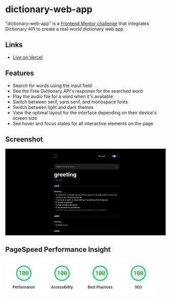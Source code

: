# dictionary-web-app

"dictionary-web-app" is a [Frontend Mentor challenge](https://www.frontendmentor.io/challenges/dictionary-web-app-h5wwnyuKFL) that integrates Dictionary API to create a real-world dictionary web app.

## Links

- [Live on Vercel](https://dictionary-web-app-firdausthedev.vercel.app/)

## Features

- Search for words using the input field
- See the Free Dictionary API's response for the searched word
- Play the audio file for a word when it's available
- Switch between serif, sans serif, and monospace fonts
- Switch between light and dark themes
- View the optimal layout for the interface depending on their device's screen size
- See hover and focus states for all interactive elements on the page

## Screenshot

![Screenshot](./screenshot.webp)

## PageSpeed Performance Insight

![Screenshot](./pagespeed.png)

